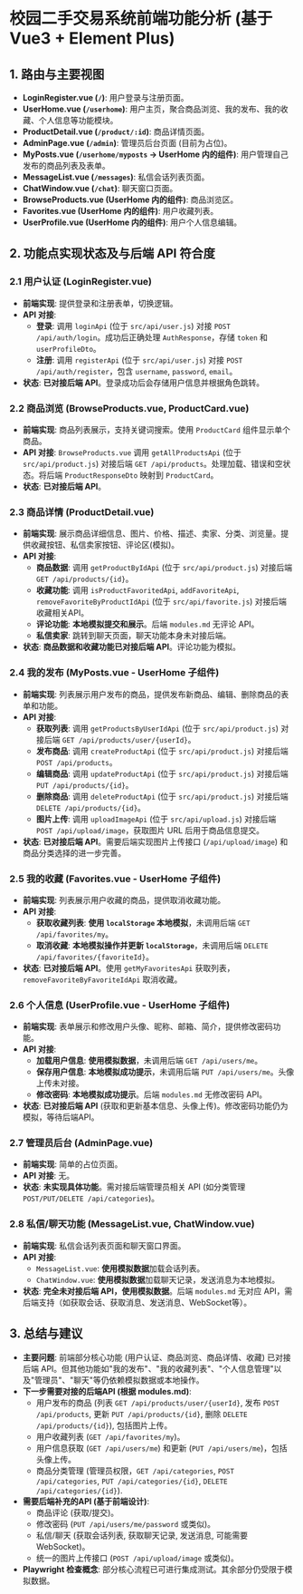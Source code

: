 # 校园二手交易系统前端功能分析 (基于Vue3 + Element Plus)

## 1. 路由与主要视图

- **LoginRegister.vue (`/`)**: 用户登录与注册页面。
- **UserHome.vue (`/userhome`)**: 用户主页，聚合商品浏览、我的发布、我的收藏、个人信息等功能模块。
- **ProductDetail.vue (`/product/:id`)**: 商品详情页面。
- **AdminPage.vue (`/admin`)**: 管理员后台页面 (目前为占位)。
- **MyPosts.vue (`/userhome/myposts` -> UserHome 内的组件)**: 用户管理自己发布的商品列表及表单。
- **MessageList.vue (`/messages`)**: 私信会话列表页面。
- **ChatWindow.vue (`/chat`)**: 聊天窗口页面。
- **BrowseProducts.vue (UserHome 内的组件)**: 商品浏览区。
- **Favorites.vue (UserHome 内的组件)**: 用户收藏列表。
- **UserProfile.vue (UserHome 内的组件)**: 用户个人信息编辑。

## 2. 功能点实现状态及与后端 API 符合度

### 2.1 用户认证 (LoginRegister.vue)
- **前端实现**: 提供登录和注册表单，切换逻辑。
- **API 对接**: 
    - **登录**: 调用 `loginApi` (位于 `src/api/user.js`) 对接 `POST /api/auth/login`。成功后正确处理 `AuthResponse`，存储 `token` 和 `userProfileDto`。
    - **注册**: 调用 `registerApi` (位于 `src/api/user.js`) 对接 `POST /api/auth/register`，包含 `username`, `password`, `email`。
- **状态**: **已对接后端 API**。登录成功后会存储用户信息并根据角色跳转。

### 2.2 商品浏览 (BrowseProducts.vue, ProductCard.vue)
- **前端实现**: 商品列表展示，支持关键词搜索。使用 `ProductCard` 组件显示单个商品。
- **API 对接**: `BrowseProducts.vue` 调用 `getAllProductsApi` (位于 `src/api/product.js`) 对接后端 `GET /api/products`。处理加载、错误和空状态。将后端 `ProductResponseDto` 映射到 `ProductCard`。
- **状态**: **已对接后端 API**。

### 2.3 商品详情 (ProductDetail.vue)
- **前端实现**: 展示商品详细信息、图片、价格、描述、卖家、分类、浏览量。提供收藏按钮、私信卖家按钮、评论区(模拟)。
- **API 对接**:
    - **商品数据**: 调用 `getProductByIdApi` (位于 `src/api/product.js`) 对接后端 `GET /api/products/{id}`。
    - **收藏功能**: 调用 `isProductFavoritedApi`, `addFavoriteApi`, `removeFavoriteByProductIdApi` (位于 `src/api/favorite.js`) 对接后端收藏相关API。
    - **评论功能**: **本地模拟提交和展示**。后端 `modules.md` 无评论 API。
    - **私信卖家**: 跳转到聊天页面，聊天功能本身未对接后端。
- **状态**: **商品数据和收藏功能已对接后端 API**。评论功能为模拟。

### 2.4 我的发布 (MyPosts.vue - UserHome 子组件)
- **前端实现**: 列表展示用户发布的商品，提供发布新商品、编辑、删除商品的表单和功能。
- **API 对接**:
    - **获取列表**: 调用 `getProductsByUserIdApi` (位于 `src/api/product.js`) 对接后端 `GET /api/products/user/{userId}`。
    - **发布商品**: 调用 `createProductApi` (位于 `src/api/product.js`) 对接后端 `POST /api/products`。
    - **编辑商品**: 调用 `updateProductApi` (位于 `src/api/product.js`) 对接后端 `PUT /api/products/{id}`。
    - **删除商品**: 调用 `deleteProductApi` (位于 `src/api/product.js`) 对接后端 `DELETE /api/products/{id}`。
    - **图片上传**: 调用 `uploadImageApi` (位于 `src/api/upload.js`) 对接后端 `POST /api/upload/image`，获取图片 URL 后用于商品信息提交。
- **状态**: **已对接后端 API**。需要后端实现图片上传接口 (`/api/upload/image`) 和商品分类选择的进一步完善。

### 2.5 我的收藏 (Favorites.vue - UserHome 子组件)
- **前端实现**: 列表展示用户收藏的商品，提供取消收藏功能。
- **API 对接**:
    - **获取收藏列表**: **使用 `localStorage` 本地模拟**，未调用后端 `GET /api/favorites/my`。
    - **取消收藏**: **本地模拟操作并更新 `localStorage`**，未调用后端 `DELETE /api/favorites/{favoriteId}`。
- **状态**: **已对接后端 API**。使用 `getMyFavoritesApi` 获取列表，`removeFavoriteByFavoriteIdApi` 取消收藏。

### 2.6 个人信息 (UserProfile.vue - UserHome 子组件)
- **前端实现**: 表单展示和修改用户头像、昵称、邮箱、简介，提供修改密码功能。
- **API 对接**:
    - **加载用户信息**: **使用模拟数据**，未调用后端 `GET /api/users/me`。
    - **保存用户信息**: **本地模拟成功提示**，未调用后端 `PUT /api/users/me`。头像上传未对接。
    - **修改密码**: **本地模拟成功提示**。后端 `modules.md` 无修改密码 API。
- **状态**: **已对接后端 API** (获取和更新基本信息、头像上传)。修改密码功能仍为模拟，等待后端API。

### 2.7 管理员后台 (AdminPage.vue)
- **前端实现**: 简单的占位页面。
- **API 对接**: 无。
- **状态**: **未实现具体功能**。需对接后端管理员相关 API (如分类管理 `POST/PUT/DELETE /api/categories`)。

### 2.8 私信/聊天功能 (MessageList.vue, ChatWindow.vue)
- **前端实现**: 私信会话列表页面和聊天窗口界面。
- **API 对接**: 
    - `MessageList.vue`: **使用模拟数据**加载会话列表。
    - `ChatWindow.vue`: **使用模拟数据**加载聊天记录，发送消息为本地模拟。
- **状态**: **完全未对接后端 API，使用模拟数据**。后端 `modules.md` 无对应 API，需后端支持（如获取会话、获取消息、发送消息、WebSocket等）。

## 3. 总结与建议

- **主要问题**: 前端部分核心功能 (用户认证、商品浏览、商品详情、收藏) 已对接后端 API。但其他功能如"我的发布"、"我的收藏列表"、"个人信息管理"以及"管理员"、"聊天"等仍依赖模拟数据或本地操作。
- **下一步需要对接的后端API (根据 modules.md)**:
    - 用户发布的商品 (列表 `GET /api/products/user/{userId}`, 发布 `POST /api/products`, 更新 `PUT /api/products/{id}`, 删除 `DELETE /api/products/{id}`), 包括图片上传。
    - 用户收藏列表 (`GET /api/favorites/my`)。
    - 用户信息获取 (`GET /api/users/me`) 和更新 (`PUT /api/users/me`)，包括头像上传。
    - 商品分类管理 (管理员权限，`GET /api/categories`, `POST /api/categories`, `PUT /api/categories/{id}`, `DELETE /api/categories/{id}`).
- **需要后端补充的API (基于前端设计)**:
    - 商品评论 (获取/提交)。
    - 修改密码 (`PUT /api/users/me/password` 或类似)。
    - 私信/聊天 (获取会话列表, 获取聊天记录, 发送消息, 可能需要WebSocket)。
    - 统一的图片上传接口 (`POST /api/upload/image` 或类似)。
- **Playwright 检查概念**: 部分核心流程已可进行集成测试。其余部分仍受限于模拟数据。


